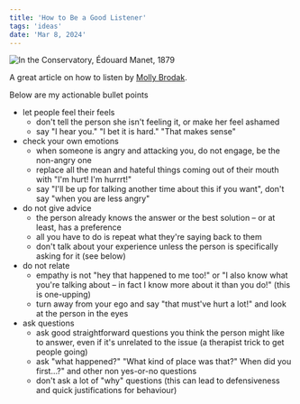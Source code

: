 ```yaml
---
title: 'How to Be a Good Listener'
tags: 'ideas'
date: 'Mar 8, 2024'
---
```


![In the Conservatory, Édouard Manet, 1879](/images/listen.jpg)

A great article on how to listen by [Molly Brodak](https://tomblog.rip/the-myth-of-the-good-listener/).

Below are my actionable bullet points

- let people feel their feels
  - don't tell the person she isn't feeling it, or make her feel ashamed
  - say "I hear you." "I bet it is hard." "That makes sense"
- check your own emotions
  - when someone is angry and attacking you, do not engage, be the non-angry one
  - replace all the mean and hateful things coming out of their mouth with "I'm hurt! I'm hurrrt!"
  - say "I'll be up for talking another time about this if you want", don't say "when you are less angry"
- do not give advice
  - the person already knows the answer or the best solution – or at least, has a preference
  - all you have to do is repeat what they're saying back to them
  - don't talk about your experience unless the person is specifically asking for it (see below)
- do not relate
  - empathy is not "hey that happened to me too!" or "I also know what you're talking about – in fact I know more about it than you do!" (this is one-upping)
  - turn away from your ego and say "that must've hurt a lot!" and look at the person in the eyes
- ask questions
  - ask good straightforward questions you think the person might like to answer, even if it's unrelated to the issue (a therapist trick to get people going)
  - ask "what happened?" "What kind of place was that?" When did you first...?" and other non yes-or-no questions
  - don't ask a lot of "why" questions (this can lead to defensiveness and quick justifications for behaviour)
